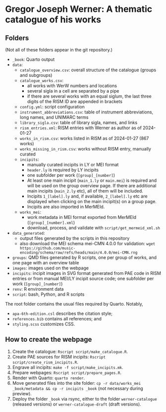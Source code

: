 # Gregor Joseph Werner: A thematic catalogue of his works

## Folders

(Not all of these folders appear in the git repository.)

- `_book`: Quarto output
- `data`:
  - `catalogue_overview.csv`: overall structure of the catalogue (groups and subgroups)
  - `catalogue_works.csv`:
    - all works with WerW numbers and locations
    - several sigla in a cell are separated by a pipe
    - if there are several works with an equal siglum, the last three digits of the RISM ID are appended in brackets
  - `config.yml`: script configuration
  - `instrument_abbreviations.csv`: table of instrument abbreviations, long names, and UNIMARC terms
  - `library_sigla.csv`: table of library sigla, names, and links
  - `rism_entries.xml`: RISM entries with Werner as author as of 2024-01-27
  - `works_in_rism.csv`: works listed in RISM as of 2024-01-27 (867 works)
  - `works_missing_in_rism.csv`: works without RISM entry, manually curated
  - `incipits`:
    - manually curated incipits in LY or MEI format
    - `header.ly` is required by LY incipits
    - one subfolder per work (`[group]_[number]`)
    - At least one main incipit (`main_1.ly` or `main.mei`) is required and will be used on the group overview page. If there are additional main incipits (`main_2.ly` etc), all of them will be included.
    - Incipits `1_[label].ly` and, if available, `2_[label].ly` etc are displayed when clicking on the main incipit(s) on a group page.
    - Incipits are also imported in MerMEId.
  - `works_mei`:
    - work metadata in MEI format exported from MerMEId (`[group]_[number].xml`)
    - download, process, and validate with `script/get_mermeid_xml.sh`
- `data_generated`:
  - output files generated by the scripts in this repository
  - also download the MEI schema mei-CMN 4.0.0 for validation:
    `wget https://github.com/music-encoding/schema/raw/refs/heads/main/4.0.0/mei-CMN.rng`
- `groups`: QMD files generated by R scripts, one per group of works, and one page with an overview table
- `images`: images used on the webpage
- `incipits`: incipit images in SVG format generated from PAE code in RISM entries or from manual MEI/LY incipit source code; one subfolder per work (`[group]_[number]`)
- `renv`: R environment data
- `script`: bash, Python, and R scripts

The root folder contains the usual files required by Quarto. Notably,

- `apa-6th-edition.csl` describes the citation style;
- `references.bib` contains all references; and
- `styling.scss` customizes CSS.


## How to create the webpage

1. Create the catalogue: `Rscript script/make_catalogue.R`.
2. Create PAE sources for RISM incipits: `Rscript script/create_rism_incipits.R`.
3. Engrave all incipits: `make -f script/make_incipits.mk`.
4. Prepare webpages: `Rscript script/prepare_pages.R`.
5. Render with Quarto: `quarto render`.
6. Move generated files into the site folder: `cp -r data/works_mei _book/metadata && cp -r incipits _book` (not necessary during preview).
7. Deploy the folder `_book` via rsync, either to the folder `werner-catalogue` (released versions) or `werner-catalogue-draft` (draft versions).
